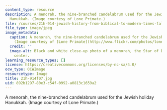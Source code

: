 ```yaml
---
content_type: resource
description: A menorah, the nine-branched candelabrum used for the Jewish holiday
  Hanukkah. (Image courtesy of Lone Primate.)
file: /courses/21h-914-jewish-history-from-biblical-to-modern-times-fall-2007/892b129780e3c54f0992a0813c1659a2_21h-914f07.jpg
file_type: image/jpeg
image_metadata:
  caption: A menorah, the nine-branched candelabrum used for the Jewish holiday Hanukkah.
    (Image courtesy of [Lone Primate](http://www.flickr.com/photos/loneprimate/).)
  credit: ''
  image-alt: Black and white close-up photo of a menorah, the Star of David in its
    center.
learning_resource_types: []
license: https://creativecommons.org/licenses/by-nc-sa/4.0/
ocw_type: OCWImage
resourcetype: Image
title: 21h-914f07.jpg
uid: 892b1297-80e3-c54f-0992-a0813c1659a2
---
```

A menorah, the nine-branched candelabrum used for the Jewish holiday Hanukkah. (Image courtesy of Lone Primate.)